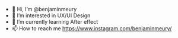 - 👋 Hi, I’m @benjaminmeury
- 👀 I’m interested in UX/UI Design
- 🌱 I’m currently learning After effect
- 📫 How to reach me https://www.instagram.com/benjaminmeury/

<!---
benjaminmeury/benjaminmeury is a ✨ special ✨ repository because its `README.md` (this file) appears on your GitHub profile.
You can click the Preview link to take a look at your changes.
--->
